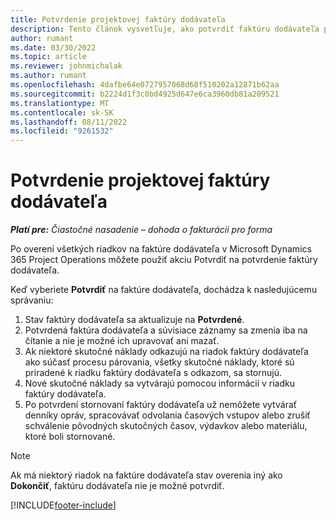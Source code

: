 ```yaml
---
title: Potvrdenie projektovej faktúry dodávateľa
description: Tento článok vysvetľuje, ako potvrdiť faktúru dodávateľa projektu v Microsoft Dynamics 365 Project Operations a finančný dopad potvrdenia faktúry dodávateľa projektu.
author: rumant
ms.date: 03/30/2022
ms.topic: article
ms.reviewer: johnmichalak
ms.author: rumant
ms.openlocfilehash: 4dafbe64e0727957068d68f510202a12871b62aa
ms.sourcegitcommit: b2224d1f3c0bd4925d647e6ca3960db81a209521
ms.translationtype: MT
ms.contentlocale: sk-SK
ms.lasthandoff: 08/11/2022
ms.locfileid: "9261532"
---
```

# <a name="confirm-a-project-vendor-invoice"></a>Potvrdenie projektovej faktúry dodávateľa

_**Platí pre:** Čiastočné nasadenie – dohoda o fakturácii pro forma_

Po overení všetkých riadkov na faktúre dodávateľa v Microsoft Dynamics 365 Project Operations môžete použiť akciu Potvrdiť na potvrdenie faktúry dodávateľa.

Keď vyberiete **Potvrdiť** na faktúre dodávateľa, dochádza k nasledujúcemu správaniu:

1. Stav faktúry dodávateľa sa aktualizuje na **Potvrdené**.
2. Potvrdená faktúra dodávateľa a súvisiace záznamy sa zmenia iba na čítanie a nie je možné ich upravovať ani mazať.
3. Ak niektoré skutočné náklady odkazujú na riadok faktúry dodávateľa ako súčasť procesu párovania, všetky skutočné náklady, ktoré sú priradené k riadku faktúry dodávateľa s odkazom, sa stornujú.
4. Nové skutočné náklady sa vytvárajú pomocou informácií v riadku faktúry dodávateľa.
5. Po potvrdení stornovaní faktúry dodávateľa už nemôžete vytvárať denníky opráv, spracovávať odvolania časových vstupov alebo zrušiť schválenie pôvodných skutočných časov, výdavkov alebo materiálu, ktoré boli stornované.

> [!NOTE]
> Ak má niektorý riadok na faktúre dodávateľa stav overenia iný ako **Dokončiť**, faktúru dodávateľa nie je možné potvrdiť.

[!INCLUDE[footer-include](../../includes/footer-banner.md)]
